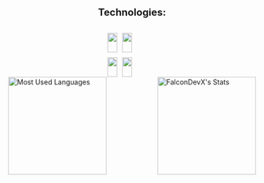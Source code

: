 <div style="margin-top: 20px; display: flex; flex-direction: column; align-items: center; gap: 10px;">
  <!-- Nagłówek "Technologies" -->
  <p style="font-size: 20px; font-weight: bold;">Technologies:</p>
  
  <!-- Ikony technologii w dwóch rzędach po 4 ikony -->
  <div style="display: grid; grid-template-columns: repeat(4, 1fr); gap: 10px; max-width: 100px;">
    <img src="https://skillicons.dev/icons?i=dotnet" style="height: 40px; width: 100%;"/>
    <img src="https://skillicons.dev/icons?i=cpp" style="height: 40px; width: 100%;"/>
  </div>
  <div style="display: grid; grid-template-columns: repeat(4, 1fr); gap: 10px; max-width: 100px;">
    <img src="https://skillicons.dev/icons?i=dotnet" style="height: 40px; width: 100%;"/>
    <img src="https://skillicons.dev/icons?i=cpp" style="height: 40px; width: 100%;"/>
  </div>
</div>

<div style="display: flex; justify-content: space-between; align-items: center;">
  <img src="https://github-readme-stats.vercel.app/api/top-langs/?username=FalconDevX&theme=tokyonight&show_icons=true&hide_border=true&layout=compact" alt="Most Used Languages" style="height: 200px;"/>
  <img src="https://github-readme-stats.vercel.app/api?username=FalconDevX&theme=tokyonight&show_icons=true&hide_border=true&count_private=true" alt="FalconDevX's Stats" style="height: 200px;"/> 
</div>




